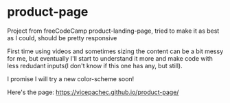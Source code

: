 # product-page
Project from freeCodeCamp product-landing-page, tried to make it as best as I could, should be pretty responsive

First time using videos and sometimes sizing the content can be a bit messy for me, but eventually I'll start to understand it more and make code with less redudant inputs(I don't know if this one has any, but still).

I promise I will try a new color-scheme soon!

Here's the page: https://vicepachec.github.io/product-page/

